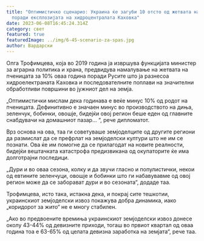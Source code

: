 ```yaml
---
title: "Оптимистичко сценарио: Украина ќе загуби 10 отсто од жетвата на пченица
  поради експлозијата на хидроцентралата Каховка"
date: 2023-06-08T16:45:24.314Z
category: свет
featured: true
featuredImage: ../img/6-45-scenario-za-spas.jpg
author: Вардарски
---
```

Олга Трофимцева, која во 2019 година ја извршува функцијата министер за аграрна политика и храна, предвидува намалување на жетвата на пченицата за 10% оваа година поради Русите што ја разнесоа хидроелектраната Каховка и последователните поплави на значителни обработливи површини во јужниот дел на земја.

„Оптимистички мислам дека годинава е веќе минус 10% од родот на пченицата. Дефинитивно е значаен минус во производството на диња, зеленчук, бобинки, овошје, бидејќи овој регион беше еден од главните снабдувачи на домашниот пазар... “, рече дипломатот.

Врз основа на ова, таа ги советуваше земјоделците од другите региони да размислат да се префрлат на земјоделски култури што не им се познати. Ова ќе им помогне да се прилагодат на новите реалности, бидејќи вештачката катастрофа предизвикана од окупаторите ќе има долготрајни последици.

„Дури и во оваа сезона, колку и да звучи гласно и популистички, некои од евтините зеленчуци, овошје и бобинки што ги набавувавме од овој регион може да се заборават дури и во сезоната“, додаде таа.

Трофимцева, исто така, истакна дека, и покрај сите тешкотии, украинскиот земјоделски извоз покажува добра динамика, иако „коридорот за жито“ не е многу стабилен.

„Ако во предвоените времиња украинскиот земјоделски извоз донесе околу 43-44% од девизните приходи, тогаш во првиот квартал од оваа година тоа е 63-65% од целата девизна заработка на земјата“, рече таа.